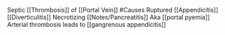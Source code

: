 Septic [[Thrombosis]] of [[Portal Vein]]
#Causes 
	Ruptured [[Appendicitis]]
	[[Diverticulitis]]
	Necrotizing [[Notes/Pancreatitis]]
Aka [[portal pyemia]] 
Arterial thrombosis leads to [[gangrenous appendicitis]] 